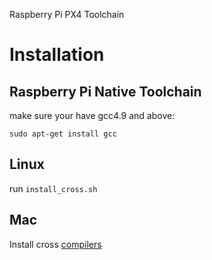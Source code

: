 Raspberry Pi PX4 Toolchain

# Installation

## Raspberry Pi Native Toolchain
make sure your have gcc4.9 and above:
```
sudo apt-get install gcc
```

## Linux
run `install_cross.sh`

## Mac
Install cross [compilers](http://www.welzels.de/blog/download/gcc-linaro-arm-linux-gnueabihf-raspbian-2014.05_mac.zip)
